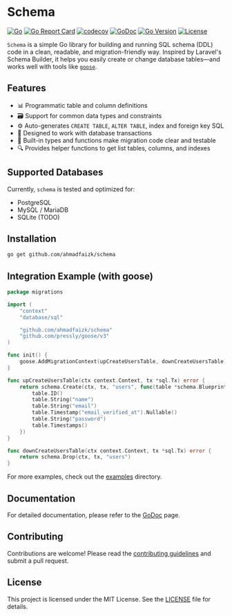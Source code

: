 # Schema
[![Go](https://github.com/ahmadfaizk/schema/actions/workflows/ci.yml/badge.svg)](https://github.com/ahmadfaizk/schema/actions/workflows/ci.yml)
[![Go Report Card](https://goreportcard.com/badge/github.com/ahmadfaizk/schema)](https://goreportcard.com/report/github.com/ahmadfaizk/schema)
[![codecov](https://codecov.io/gh/ahmadfaizk/schema/graph/badge.svg?token=7tbSVRaD4b)](https://codecov.io/gh/ahmadfaizk/schema)
[![GoDoc](https://pkg.go.dev/badge/github.com/ahmadfaizk/schema)](https://pkg.go.dev/github.com/ahmadfaizk/schema)
[![Go Version](https://img.shields.io/github/go-mod/go-version/ahmadfaizk/schema)](https://golang.org/doc/devel/release.html)
[![License](https://img.shields.io/badge/license-MIT-blue.svg)](LICENSE)

`Schema` is a simple Go library for building and running SQL schema (DDL) code in a clean, readable, and migration-friendly way. Inspired by Laravel's Schema Builder, it helps you easily create or change database tables—and works well with tools like [`goose`](https://github.com/pressly/goose).

## Features

- 📊 Programmatic table and column definitions
- 🗃️ Support for common data types and constraints
- ⚙️ Auto-generates `CREATE TABLE`, `ALTER TABLE`, index and foreign key SQL
- 🔀 Designed to work with database transactions
- 🧪 Built-in types and functions make migration code clear and testable
- 🔍 Provides helper functions to get list tables, columns, and indexes

## Supported Databases

Currently, `schema` is tested and optimized for:

* PostgreSQL
* MySQL / MariaDB
* SQLite (TODO)

## Installation

```bash
go get github.com/ahmadfaizk/schema
```

## Integration Example (with goose)
```go
package migrations

import (
	"context"
	"database/sql"

	"github.com/ahmadfaizk/schema"
	"github.com/pressly/goose/v3"
)

func init() {
	goose.AddMigrationContext(upCreateUsersTable, downCreateUsersTable)
}

func upCreateUsersTable(ctx context.Context, tx *sql.Tx) error {
	return schema.Create(ctx, tx, "users", func(table *schema.Blueprint) {
		table.ID()
		table.String("name")
		table.String("email")
		table.Timestamp("email_verified_at").Nullable()
		table.String("password")
		table.Timestamps()
	})
}

func downCreateUsersTable(ctx context.Context, tx *sql.Tx) error {
	return schema.Drop(ctx, tx, "users")
}
```
For more examples, check out the [examples](examples/basic) directory.

## Documentation
For detailed documentation, please refer to the [GoDoc](https://pkg.go.dev/github.com/ahmadfaizk/schema) page.

## Contributing
Contributions are welcome! Please read the [contributing guidelines](CONTRIBUTING.md) and submit a pull request.

## License
This project is licensed under the MIT License. See the [LICENSE](LICENSE) file for details.